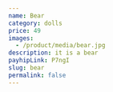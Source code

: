 ```yaml
---
name: Bear
category: dolls
price: 49
images:
  - /product/media/bear.jpg
description: it is a bear
payhipLink: P7ngI
slug: bear
permalink: false
---
```

